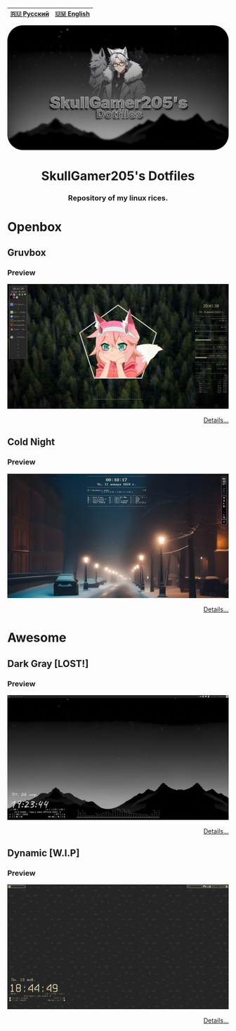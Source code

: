 |[🇷🇺 Русский](README-ru.md) | [🇺🇲 English](README.md)|
|-|-|

<p align="center"><a href="https://github.com/SkullGamer205/dotfiles"><img src="https://raw.githubusercontent.com/SkullGamer205/dotfiles/main/logo.png" alt="SkullGamer205's Dotfiles"></a></p>

# <div align="center">SkullGamer205's Dotfiles</div>
### <div align="center">Repository of my linux rices.</div>

# Openbox
## Gruvbox
### Preview
![Main Screen](openbox/GRUVBOX/PREVIEWS/preview-1.png)
<div align="right"><a href="openbox/GRUVBOX/README.md">Details...</a></div>

## Cold Night
### Preview
![Main Screen](openbox/COLD_NIGHT/.PREVIEWS/SCREENSHOT-1.png)
<div align="right"><a href="openbox/COLD_NIGHT/README.md">Details...</a></div>


# Awesome
## Dark Gray [LOST!]
### Preview
![Main Screen](awesome/DARK_GRAY/.preview/screenshot-1.png)
<div align="right"><a href="awesome/DARK_GRAY/README.md">Details...</a></div>

## Dynamic [W.I.P]
### Preview
![Main Screen](awesome/dynamic-wip/home/user/media/screenshots/2025-01-13--18-44-49.png)
<div align="right"><a href="awesome/dynamic-wip/README-ru.md">Details...</a></div>
